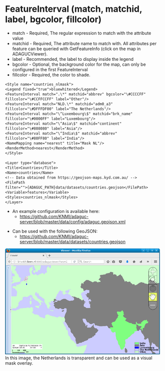 FeatureInterval (match, matchid, label, bgcolor, fillcolor)
===========================================================

-   match - Required, The regular expression to match with the attribute
    value
-   matchid - Required, The attribute name to match with. All attributes
    per feature can be queried with GetFeatureInfo (click on the map in
    ADAGUCViewer).
-   label - Recommended, the label to display inside the legend
-   bgcolor - Optional, the background color for the map, can only be
    configured in the first FeatureInterval
-   fillcolor - Required, the color to shade.

```
<Style name="countries_nlmask">
<Legend fixed="true">bluewhitered</Legend>
<FeatureInterval match=".\*" matchid="abbrev" bgcolor="\#CCCCFF"
fillcolor="\#CCFFCCFF" label="Other"/>
<FeatureInterval match="NLD.\*" matchid="adm0_a3"
fillcolor="\#DFFFDF00" label="The Netherlands"/>
<FeatureInterval match="\^Luxembourg\$" matchid="brk_name"
fillcolor="\#0000FF" label="Luxembourg"/>
<FeatureInterval match="\^Asia\$" matchid="continent"
fillcolor="\#808080" label="Asia"/>
<FeatureInterval match="\^India\$" matchid="abbrev"
fillcolor="\#80FF80" label="India"/>
<NameMapping name="nearest" title="Mask NL"/>
<RenderMethod>nearest</RenderMethod>
</Style>

<Layer type="database">
<Title>Countries</Title>
<Name>countries</Name>
<!-- Data obtained from https://geojson-maps.kyd.com.au/ -->
<FilePath
filter="">{ADAGUC_PATH}data/datasets/countries.geojson</FilePath>
<Variable>features</Variable>
<Styles>countries_nlmask</Styles>
</Layer>
```

-   An example configuration is available here:
    -   https://github.com/KNMI/adaguc-server/blob/master/data/config/adaguc.geojson.xml

<!-- -->

-   Can be used with the following GeoJSON:
    -   https://github.com/KNMI/adaguc-server/blob/master/data/datasets/countries.geojson

![](ADAGUC_GeoJSON_MASKED.png)
In this image, the Netherlands is transparent and can be used as a
visual mask overlay.
